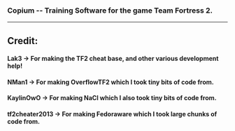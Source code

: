### Copium -- Training Software for the game Team Fortress 2.
-----
Credit:
-----
#### Lak3 -> For making the TF2 cheat base, and other various development help!
#### NMan1 -> For making OverflowTF2 which I took tiny bits of code from.
#### KaylinOwO -> For making NaCl which I also took tiny bits of code from.
#### tf2cheater2013 -> For making Fedoraware which I took large chunks of code from.

